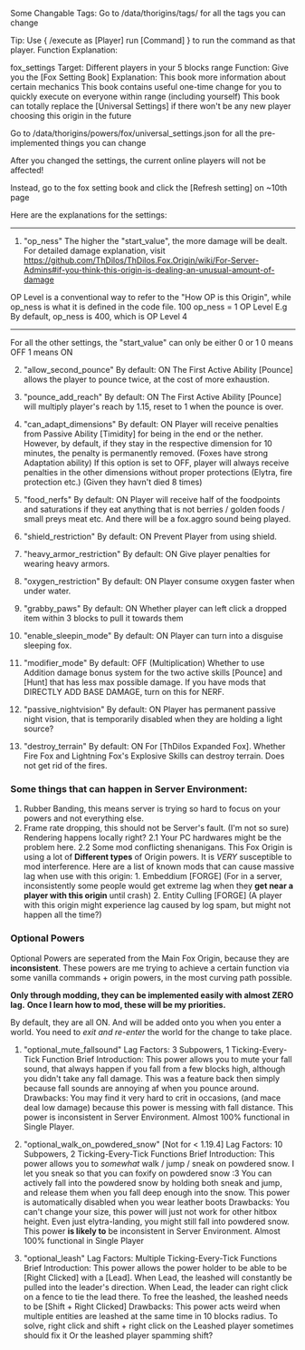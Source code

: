Some Changable Tags:
Go to /data/thorigins/tags/ for all the tags you can change

Tip: Use { /execute as [Player] run [Command] } to run the command as that player.
Function Explanation:

fox_settings
   Target: Different players in your 5 blocks range
   Function:
   Give you the [Fox Setting Book]
   Explanation:
   This book more information about certain mechanics
   This book contains useful one-time change for you to quickly execute on everyone within range (including yourself)
   This book can totally replace the [Universal Settings] if there won't be any new player choosing this origin in the future

Go to /data/thorigins/powers/fox/universal_settings.json for all the pre-implemented things you can change

After you changed the settings, the current online players will not be affected!

Instead, go to the fox setting book and click the [Refresh setting] on ~10th page

Here are the explanations for the settings:

---

1. "op_ness"
   The higher the "start_value", the more damage will be dealt.
   For detailed damage explanation, visit https://github.com/ThDilos/ThDilos.Fox.Origin/wiki/For-Server-Admins#if-you-think-this-origin-is-dealing-an-unusual-amount-of-damage

OP Level is a conventional way to refer to the "How OP is this Origin",
while op_ness is what it is defined in the code file.
100 op_ness = 1 OP Level
E.g By default, op_ness is 400, which is OP Level 4

---

For all the other settings, the "start_value" can only be either 0 or 1
0 means OFF
1 means ON

2. "allow_second_pounce"
   By default: ON
   The First Active Ability [Pounce] allows the player to pounce twice, at the cost of more exhaustion.

3. "pounce_add_reach"
   By default: ON
   The First Active Ability [Pounce] will multiply player's reach by 1.15, reset to 1 when the pounce is over.

4. "can_adapt_dimensions"
   By default: ON
   Player will receive penalties from Passive Ability [Timidity] for being in the end or the nether.
   However, by default, if they stay in the respective dimension for 10 minutes, the penalty is permanently removed. (Foxes have strong Adaptation ability)
   If this option is set to OFF, player will always receive penalties in the other dimensions without proper protections (Elytra, fire protection etc.) (Given they havn't died 8 times)

5. "food_nerfs"
   By default: ON
   Player will receive half of the foodpoints and saturations if they eat anything that is not berries / golden foods / small preys meat etc. And there will be a fox.aggro sound being played.

6. "shield_restriction"
   By default: ON
   Prevent Player from using shield.

7. "heavy_armor_restriction"
   By default: ON
   Give player penalties for wearing heavy armors.

8. "oxygen_restriction"
   By default: ON
   Player consume oxygen faster when under water.

9. "grabby_paws"
   By default: ON
   Whether player can left click a dropped item within 3 blocks to pull it towards them

10. "enable_sleepin_mode"
   By default: ON
   Player can turn into a disguise sleeping fox.

11. "modifier_mode"
   By default: OFF (Multiplication)
   Whether to use Addition damage bonus system for the two active skills [Pounce] and [Hunt] that has less max possible damage.
   If you have mods that DIRECTLY ADD BASE DAMAGE, turn on this for NERF.

12. "passive_nightvision"
   By default: ON
   Player has permanent passive night vision, that is temporarily disabled when they are holding a light source?

13. "destroy_terrain"
   By default: ON
   For [ThDilos Expanded Fox].
   Whether Fire Fox and Lightning Fox's Explosive Skills can destroy terrain.
   Does not get rid of the fires.


### Some things that can happen in Server Environment:
1. Rubber Banding, this means server is trying so hard to focus on your powers and not everything else. 
2. Frame rate dropping, this should not be Server's fault. (I'm not so sure) Rendering happens locally right?
   2.1 Your PC hardwares might be the problem here.
   2.2 Some mod conflicting shenanigans. This Fox Origin is using a lot of **Different types** of Origin powers. It is _VERY_ susceptible to mod interference. 
      Here are a list of known mods that can cause massive lag when use with this origin:
         1. Embeddium [FORGE] (For in a server, inconsistently some people would get extreme lag when they **get near a player with this origin** until crash)
         2. Entity Culling [FORGE] (A player with this origin might experience lag caused by log spam, but might not happen all the time?)

### Optional Powers
Optional Powers are seperated from the Main Fox Origin, because they are **inconsistent**.
These powers are me trying to achieve a certain function via some vanilla commands + origin powers, in the most curving path possible.

**Only through modding, they can be implemented easily with almost ZERO lag.**
**Once I learn how to mod, these will be my priorities.**

By default, they are all ON. And will be added onto you when you enter a world.
You need to _exit and re-enter_ the world for the change to take place.

1. "optional_mute_fallsound"
Lag Factors: 3 Subpowers, 1 Ticking-Every-Tick Function
Brief Introduction:
   This power allows you to mute your fall sound, that always happen if you fall from a few blocks high, although you didn't take any fall damage.
   This was a feature back then simply because fall sounds are annoying af when you pounce around.
Drawbacks:
   You may find it very hard to crit in occasions, (and mace deal low damage) because this power is messing with fall distance.
   This power is inconsistent in Server Environment. Almost 100% functional in Single Player.

2. "optional_walk_on_powdered_snow" [Not for < 1.19.4]
Lag Factors: 10 Subpowers, 2 Ticking-Every-Tick Functions
Brief Introduction:
   This power allows you to _somewhat_ walk / jump / sneak on powdered snow.
   I let you sneak so that you can foxify on powdered snow :3
   You can actively fall into the powdered snow by holding both sneak and jump, and release them when you fall deep enough into the snow. 
   This power is automatically disabled when you wear leather boots
Drawbacks:
   You can't change your size, this power will just not work for other hitbox height. Even just elytra-landing, you might still fall into powdered snow.
   This power **is likely to** be inconsistent in Server Environment. Almost 100% functional in Single Player

3. "optional_leash"
Lag Factors: Multiple Ticking-Every-Tick Functions
Brief Introduction:
   This power allows the power holder to be able to be [Right Clicked] with a [Lead].
   When Lead, the leashed will constantly be pulled into the leader's direction.
   When Lead, the leader can right click on a fence to tie the lead there.
   To free the leashed, the leashed needs to be [Shift + Right Clicked]
Drawbacks:
   This power acts weird when multiple entities are leashed at the same time in 10 blocks radius.
   To solve, right click and shift + right click on the Leashed player sometimes should fix it
   Or the leashed player spamming shift?